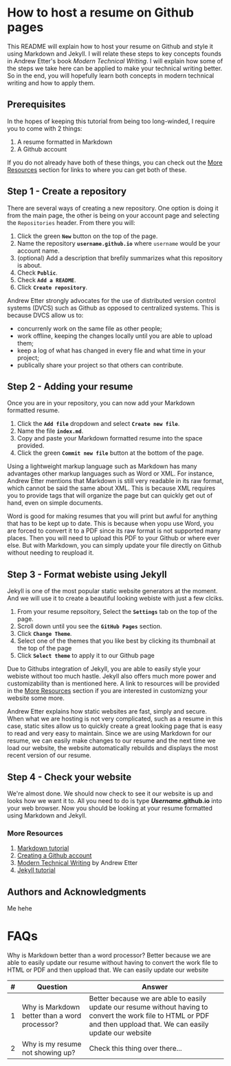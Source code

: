 # How to host a resume on Github pages

This README will explain how to host your resume on Github and style it using Markdown and Jekyll. I will relate these steps to key concepts founds in Andrew Etter's book _Modern Technical Writing_. I will explain how some of the steps we take here can be applied to make your technical writing better. So in the end, you will hopefully learn both concepts in modern technical writing and how to apply them.

## Prerequisites

In the hopes of keeping this tutorial from being too long-winded, I require you to come with 2 things:

1. A resume formatted in Markdown
2. A Github account

If you do not already have both of these things, you can check out the [More Resources](#More-Resources) section for links to where you can get both of these.

## Step 1 - Create a repository

There are several ways of creating a new repository. One option is doing it from the main page, the other is being on your account page and selecting the `Repositories` header. From there you will:

1. Click the green **`New`** button on the top of the page.
2. Name the repository **`username.github.io`** where `username` would be your account name.
3. (optional) Add a description that brefily summarizes what this repository is about.
4. Check **`Public`**.
5. Check **`Add a README`**.
6. Click **`Create repository`**.

Andrew Etter strongly advocates for the use of distributed version control systems (DVCS) such as Github as opposed to centralized systems. This is because DVCS allow us to:

* concurrenly work on the same file as other people;
* work offline, keeping the changes locally until you are able to upload them;
* keep a log of what has changed in every file and what time in your project;
* publically share your project so that others can contribute.

## Step 2 - Adding your resume

Once you are in your repository, you can now add your Markdown formatted resume.

1. Click the **`Add file`** dropdown and select **`Create new file`**.
2. Name the file **`index.md`**.
3. Copy and paste your Markdown formatted resume into the space provided.
4. Click the green **`Commit new file`** button at the bottom of the page.

Using a lightweight markup language such as Markdown has many advantages other markup languages such as Word or XML. For instance, Andrew Etter mentions that Markdown is still very readable in its raw format, which cannot be said the same about XML. This is because XML requires you to provide tags that will organize the page but can quickly get out of hand, even on simple documents.

Word is good for making resumes that you will print but awful for anything that has to be kept up to date. This is because when yopu use Word, you are forced to convert it to a PDF since its raw format is not supported many places. Then you will need to upload this PDF to your Github or where ever else. But with Markdown, you can simply update your file directly on Github without needing to reupload it.

## Step 3 - Format webiste using Jekyll

Jekyll is one of the most popular static website generators at the moment. And we will use it to create a beautiful looking webiste with just a few clciks.

1. From your resume repsoitory, Select the **`Settings`** tab on the top of the page.
2. Scroll down until you see the **`GitHub Pages`** section.
3. Click **`Change Theme`**.
4. Select one of the themes that you like best by clicking its thumbnail at the top of the page
5. Click **`Select theme`** to apply it to our Github page

Due to Githubs integration of Jekyll, you are able to easily style your webiste without too much hastle. Jekyll also offers much more power and customizability than is mentioned here. A link to resources will be provided in the [More Resources](#More-Resources) section if you are interested in customizng your website some more.

Andrew Etter explains how static websites are fast, simply and secure. When what we are hosting is not very complicated, such as a resume in this case, static sites allow us to quickly create a great looking page that is easy to read and very easy to maintain. Since we are using Markdown for our resume, we can easily make changes to our resume and the next time we load our website, the website automatically rebuilds and displays the most recent version of our resume.

## Step 4 - Check your website
We're almost done. We should now check to see it our website is up and looks how we want it to. All you need to do is type **_Username_.github.io** into your web browser. Now you should be looking at your resume formatted using Markdown and Jekyll.

### More Resources

1. [Markdown tutorial](https://www.markdowntutorial.com/)
2. [Creating a Github account](https://github.com/join)
3. [Modern Technical Writing](https://www.amazon.ca/Modern-Technical-Writing-Introduction-Documentation-ebook/dp/B01A2QL9SS) by Andrew Etter
4. [Jekyll tutorial](https://www.youtube.com/watch?v=T1itpPvFWHI)

## Authors and Acknowledgments

Me hehe

# FAQs

Why is Markdown better than a word processor?
Better because we are able to easily update our resume without having to convert the work file to HTML or PDF and then uppload that. We can easily update our website

| # | Question | Answer |
|---|---|---|
| 1 | Why is Markdown better than a word processor? | Better because we are able to easily update our resume without having to convert the work file to HTML or PDF and then uppload that. We can easily update our website |
| 2 | Why is my resume not showing up? | Check this thing over there... |
